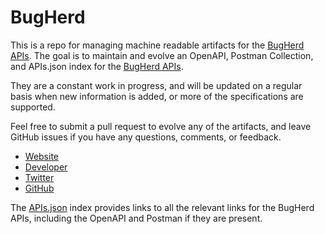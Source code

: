 # BugHerdThis is a repo for managing machine readable artifacts for the [BugHerd APIs](http://www.bugherd.com). The goal is to maintain and evolve an OpenAPI, Postman Collection, and APIs.json index for the [BugHerd APIs](http://www.bugherd.com).They are a constant work in progress, and will be updated on a regular basis when new information is added, or more of the specifications are supported.Feel free to submit a pull request to evolve any of the artifacts, and leave GitHub issues if you have any questions, comments, or feedback.- [Website](http://www.bugherd.com)- [Developer](http://www.bugherd.com)- [Twitter](https://twitter.com/BugHerd)- [GitHub](https://github.com/BugHerd)The [APIs.json](https://github.com/api-evangelist/bugherd/blob/master/apis.json) index provides links to all the relevant links for the BugHerd APIs, including the OpenAPI and Postman if they are present.